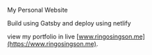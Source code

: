 My Personal Website 


Build using Gatsby and deploy using netlify


   view my portfolio in live [www.ringosingson.me](https://www.ringosingson.me).


